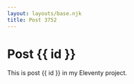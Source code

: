 ```yaml
---
layout: layouts/base.njk
title: Post 3752
---
```


# Post {{ id }}

This is post {{ id }} in my Eleventy project.
